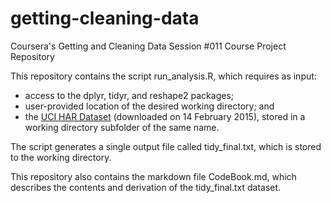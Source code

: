 # getting-cleaning-data
Coursera's Getting and Cleaning Data Session #011
Course Project Repository

This repository contains the script run_analysis.R, which requires as input:
* access to the dplyr, tidyr, and reshape2 packages; 
* user-provided location of the desired working directory; and
* the <a href="https://d396qusza40orc.cloudfront.net/getdata%2Fprojectfiles%2FUCI%20HAR%20Dataset.zip">UCI HAR Dataset</a> (downloaded on 14 February 2015), stored in a working directory subfolder of the same name.

The script generates a single output file called tidy_final.txt, which is stored to the working directory. 

This repository also contains the markdown file CodeBook.md, which describes the contents and derivation of the tidy_final.txt dataset.
